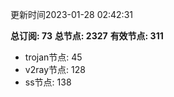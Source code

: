 更新时间2023-01-28 02:42:31

**总订阅: 73**
**总节点: 2327**
**有效节点: 311**
- trojan节点: 45
- v2ray节点: 128
- ss节点: 138
